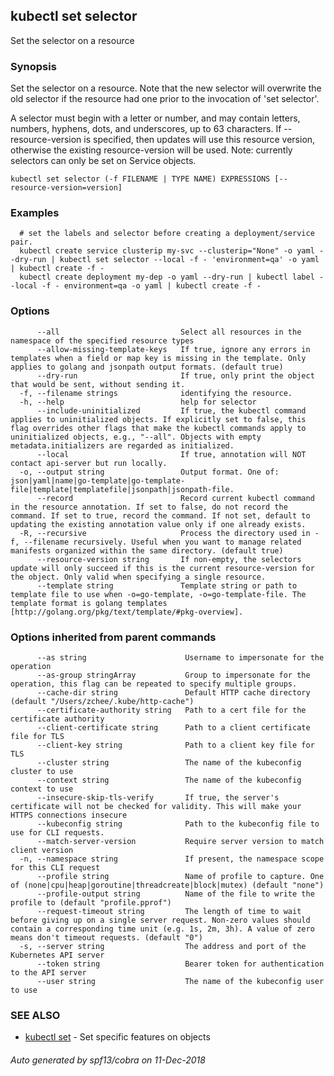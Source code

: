 ## kubectl set selector

Set the selector on a resource

### Synopsis

Set the selector on a resource. Note that the new selector will overwrite the old selector if the resource had one prior to the invocation of 'set selector'. 

A selector must begin with a letter or number, and may contain letters, numbers, hyphens, dots, and underscores, up to  63 characters. If --resource-version is specified, then updates will use this resource version, otherwise the existing resource-version will be used. Note: currently selectors can only be set on Service objects.

```
kubectl set selector (-f FILENAME | TYPE NAME) EXPRESSIONS [--resource-version=version]
```

### Examples

```
  # set the labels and selector before creating a deployment/service pair.
  kubectl create service clusterip my-svc --clusterip="None" -o yaml --dry-run | kubectl set selector --local -f - 'environment=qa' -o yaml | kubectl create -f -
  kubectl create deployment my-dep -o yaml --dry-run | kubectl label --local -f - environment=qa -o yaml | kubectl create -f -
```

### Options

```
      --all                           Select all resources in the namespace of the specified resource types
      --allow-missing-template-keys   If true, ignore any errors in templates when a field or map key is missing in the template. Only applies to golang and jsonpath output formats. (default true)
      --dry-run                       If true, only print the object that would be sent, without sending it.
  -f, --filename strings              identifying the resource.
  -h, --help                          help for selector
      --include-uninitialized         If true, the kubectl command applies to uninitialized objects. If explicitly set to false, this flag overrides other flags that make the kubectl commands apply to uninitialized objects, e.g., "--all". Objects with empty metadata.initializers are regarded as initialized.
      --local                         If true, annotation will NOT contact api-server but run locally.
  -o, --output string                 Output format. One of: json|yaml|name|go-template|go-template-file|template|templatefile|jsonpath|jsonpath-file.
      --record                        Record current kubectl command in the resource annotation. If set to false, do not record the command. If set to true, record the command. If not set, default to updating the existing annotation value only if one already exists.
  -R, --recursive                     Process the directory used in -f, --filename recursively. Useful when you want to manage related manifests organized within the same directory. (default true)
      --resource-version string       If non-empty, the selectors update will only succeed if this is the current resource-version for the object. Only valid when specifying a single resource.
      --template string               Template string or path to template file to use when -o=go-template, -o=go-template-file. The template format is golang templates [http://golang.org/pkg/text/template/#pkg-overview].
```

### Options inherited from parent commands

```
      --as string                      Username to impersonate for the operation
      --as-group stringArray           Group to impersonate for the operation, this flag can be repeated to specify multiple groups.
      --cache-dir string               Default HTTP cache directory (default "/Users/zchee/.kube/http-cache")
      --certificate-authority string   Path to a cert file for the certificate authority
      --client-certificate string      Path to a client certificate file for TLS
      --client-key string              Path to a client key file for TLS
      --cluster string                 The name of the kubeconfig cluster to use
      --context string                 The name of the kubeconfig context to use
      --insecure-skip-tls-verify       If true, the server's certificate will not be checked for validity. This will make your HTTPS connections insecure
      --kubeconfig string              Path to the kubeconfig file to use for CLI requests.
      --match-server-version           Require server version to match client version
  -n, --namespace string               If present, the namespace scope for this CLI request
      --profile string                 Name of profile to capture. One of (none|cpu|heap|goroutine|threadcreate|block|mutex) (default "none")
      --profile-output string          Name of the file to write the profile to (default "profile.pprof")
      --request-timeout string         The length of time to wait before giving up on a single server request. Non-zero values should contain a corresponding time unit (e.g. 1s, 2m, 3h). A value of zero means don't timeout requests. (default "0")
  -s, --server string                  The address and port of the Kubernetes API server
      --token string                   Bearer token for authentication to the API server
      --user string                    The name of the kubeconfig user to use
```

### SEE ALSO

* [kubectl set](kubectl_set.md)	 - Set specific features on objects

###### Auto generated by spf13/cobra on 11-Dec-2018
